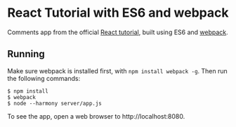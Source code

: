 # React Tutorial with ES6 and webpack

Comments app from the official [React tutorial](https://facebook.github.io/react/docs/tutorial.html), built using ES6 and [webpack](http://webpack.github.io/).

## Running

Make sure webpack is installed first, with `npm install webpack -g`. Then run the following commands:

    $ npm install
    $ webpack
    $ node --harmony server/app.js

To see the app, open a web browser to http://localhost:8080.